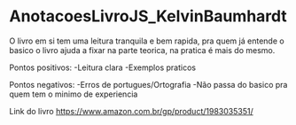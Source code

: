 # AnotacoesLivroJS_KelvinBaumhardt

O livro em si tem uma leitura tranquila e bem rapida, pra quem já entende o basico o livro ajuda a fixar na parte teorica, na pratica é mais do mesmo. 

Pontos positivos: 
-Leitura clara
-Exemplos praticos

Pontos negativos: 
-Erros de portugues/Ortografia
-Não passa do basico pra quem tem o minimo de experiencia

Link do livro https://www.amazon.com.br/gp/product/1983035351/
